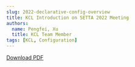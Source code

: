 ```yaml
---
slug: 2022-declarative-config-overview
title: KCL Introduction on SETTA 2022 Meeting
authors:
  name: Pengfei, Xu
  title: KCL Team Member
tags: [KCL, Configuration]
---
```


[Download PDF](https://kcl-lang.github.io/talks/kcl-setta2022.pdf)
